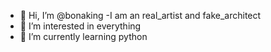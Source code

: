 - 👋 Hi, I’m @bonaking
-I am an real_artist and fake_architect
- 👀 I’m interested in everything 
- 🌱 I’m currently learning python

<!---
bonaking/bonaking is a ✨ special ✨ repository because its `README.md` (this file) appears on your GitHub profile.
You can click the Preview link to take a look at your changes.
--->
